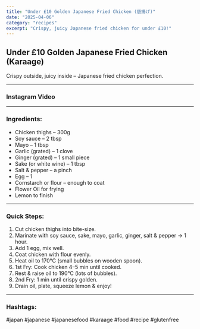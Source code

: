 ```yaml
---
title: "Under £10 Golden Japanese Fried Chicken (唐揚げ)"
date: "2025-04-06"
category: "recipes"
excerpt: "Crispy, juicy Japanese fried chicken for under £10!"
---
```


## **Under £10 Golden Japanese Fried Chicken (Karaage)**  
Crispy outside, juicy inside – Japanese fried chicken perfection.

---

### Instagram Video

<blockquote class="instagram-media" data-instgrm-permalink="https://www.instagram.com/reel/DHZrU4qq13O/" data-instgrm-version="14" style="max-width:540px; margin:auto;"></blockquote>

---

### Ingredients:
- Chicken thighs – 300g  
- Soy sauce – 2 tbsp  
- Mayo – 1 tbsp  
- Garlic (grated) – 1 clove  
- Ginger (grated) – 1 small piece  
- Sake (or white wine) – 1 tbsp  
- Salt & pepper – a pinch  
- Egg – 1  
- Cornstarch or flour – enough to coat  
- Flower Oil for frying  
- Lemon to finish  

---

### Quick Steps:
1. Cut chicken thighs into bite-size.  
2. Marinate with soy sauce, sake, mayo, garlic, ginger, salt & pepper → 1 hour.  
3. Add 1 egg, mix well.  
4. Coat chicken with flour evenly.  
5. Heat oil to 170°C (small bubbles on wooden spoon).  
6. 1st Fry: Cook chicken 4–5 min until cooked.  
7. Rest & raise oil to 190°C (lots of bubbles).  
8. 2nd Fry: 1 min until crispy golden.  
9. Drain oil, plate, squeeze lemon & enjoy!  

---

### Hashtags:
#japan #japanese #japanesefood #karaage #food #recipe #glutenfree
